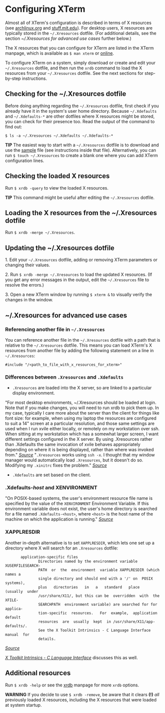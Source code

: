 # Configuring XTerm

Almost all of XTerm's configuration is described in terms of X resources (see [archlinux.org](https://wiki.archlinux.org/title/X_resources) and [stuff.mit.edu](https://stuff.mit.edu/afs/sipb/project/doc/ixresources/xres.html)). For desktop users, X resources are typically stored in the `~/.Xresources` dotfile. (For additional details, see the section *~/.Xresources for advanced use cases* further below.)

The X resources that you can configure for XTerm are listed in the XTerm manpage, which is available as `$ man xterm` or [online](https://invisible-island.net/xterm/manpage/xterm.html#h2-RESOURCES).
<!-- Update the above par when the template file is completed:
The X resources that you can configure for XTerm are listed in the [template](https://github.com/xterm-x11/files.Xresources/blob/main/template.Xresources) file and in the XTerm manpage, which is available as `$ man xterm` or [online](https://invisible-island.net/xterm/manpage/xterm.html#h2-RESOURCES).
-->

To configure XTerm on a system, simply download or create and edit your `~/.Xresources` dotfile, and then run the `xrdb` command to load the X resources from your `~/.Xresources` dotfile. See the next sections for step-by-step instructions.

## Checking for the ~/.Xresources dotfile

Before doing anything regarding the `~/.Xresources` dotfile, first check if you already have it in the system's user home directory. Because `~/.Xdefaults` and `~/.Xdefaults-*` are other dotfiles where X resources might be stored, you can check for their presence too. Read the output of the command to find out:

`$ ls -a ~/.Xresources ~/.Xdefaults ~/.Xdefaults-*`

**TIP** The easiest way to start with a `~/.Xresources` dotfile is to download and use the [sample](https://github.com/xterm-x11/files.Xresources/blob/main/sample.Xresources) file (see instructions inside that file). Alternatively, you can run `$ touch ~/.Xresources` to create a blank one where you can add XTerm configuration lines.

## Checking the loaded X resources

Run `$ xrdb -query` to view the loaded X resources.

**TIP** This command might be useful after editing the `~/.Xresources` dotfile.

## Loading the X resources from the ~/.Xresources dotfile

Run `$ xrdb -merge ~/.Xresources`.

## Updating the ~/.Xresources dotfile

1\. Edit your `~/.Xresources` dotfile, adding or removing XTerm parameters or changing their values.

2\. Run `$ xrdb -merge ~/.Xresources` to load the updated X resources. (If you get any error messages in the output, edit the `~/.Xresources` file to resolve the errors.)

3\. Open a new XTerm window by running `$ xterm &` to visually verify the changes in the window.

## ~/.Xresources for advanced use cases

### Referencing another file in `~/.Xresources`

You can reference another file in the `~/.Xresources` dotfile with a path that is relative to the `~/.Xresources` dotfile. This means you can load XTerm's X resources from another file by adding the following statement on a line in `~/.Xresources`:

`#include "/<path_to_file_with_x_resources_for_xterm>"`

### Differences between `.Xresources` and `.Xdefaults`

* `.Xresources` are loaded into the X server, so are linked to a particular display environment.

"For most desktop environments, ~/.Xresources should be loaded at login.  Note that if you make changes, you will need to run xrdb to pick them up. In my case, typically I care more about the server than the client for things like font size: for example, when using my laptop the resources are configured to suit a 14" screen at a particular resolution, and those same settings are used when I run xvile either locally, or remotely on my workstation over ssh.  When sitting at my workstation which has a somewhat larger screen, I want different settings configured in the X server.  By using .Xresources rather than .Xdefaults the same invocation of xvile behaves appropriately depending on where it is being displayed, rather than where was invoked from." [*Source*](https://lists.nongnu.org/archive/html/vile/2019-11/msg00002.html) "`.Xresources` works using `ssh -x`. I thought that my window manager would automatically load `.Xresources`, but it doesn't do so.  Modifying my `.xinitrc` fixes the problem." [*Source*](https://lists.nongnu.org/archive/html/vile/2019-11/msg00004.html)

* `.Xdefaults` are set based on the client.

### .Xdefaults-*host* and XENVIRONMENT

"On POSIX-based systems, the user's environment resource file name is specified by the value of the `XENVIRONMENT` Environment Variable. If this environment variable does not exist, the user's home directory is searched for a file named `.Xdefaults-<host>`, where `<host>` is the host name of the machine on which the application is running." [*Source*](https://www.x.org/releases/X11R7.7/doc/libXt/intrinsics.html)

### XAPPLRESDIR

Another in-depth alternative is to set `XAPPLRESDIR`, which lets one set up a directory where X will search for an `.Xresources` dotfile:

```
       application-specific files
               Directories named by the environment variable  XUSERFILESEARCH‐
               PATH  or  the  environment  variable XAPPLRESDIR (which names a
               single directory and should end with a '/' on  POSIX  systems),
               plus   directories   in   a   standard   place  (usually  under
               /usr/share/X11/, but this can be  overridden  with  the  XFILE‐
               SEARCHPATH  environment variable) are searched for for applica‐
               tion-specific  resources.   For  example,  application  default
               resources  are  usually  kept  in /usr/share/X11/app-defaults/.
               See the X Toolkit Intrinsics - C Language Interface manual  for
               details.
```
[*Source*](https://lists.nongnu.org/archive/html/vile/2019-11/msg00002.html)

[*X Toolkit Intrinsics - C Language Interface*](https://www.x.org/releases/X11R7.7/doc/libXt/intrinsics.html) discusses this as well.

## Additional resources

Run `$ xrdb -help` or see the [xrdb](https://www.x.org/releases/X11R7.7/doc/man/man1/xrdb.1.xhtml) manpage for more `xrdb` options.

**WARNING** If you decide to use `$ xrdb -remove`, be aware that it clears **(!)** *all* previously loaded X resources, including the X resources that were loaded at system startup.
